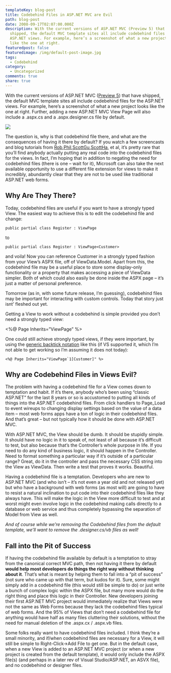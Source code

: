 ```yaml
---
templateKey: blog-post
title: Codebehind Files in ASP.NET MVC are Evil
path: blog-post
date: 2008-09-17T02:07:00.000Z
description: With the current versions of ASP.NET MVC (Preview 5) that have
  shipped, the default MVC template sites all include codebehind files for the
  ASP.NET views. For example, here’s a screenshot of what a new project looks
  like the one at right.
featuredpost: false
featuredimage: /img/default-post-image.jpg
tags:
  - Codebehind
category:
  - Uncategorized
comments: true
share: true
---
```

With the current versions of ASP.NET MVC ([Preview 5](http://www.codeplex.com/aspnet/Release/ProjectReleases.aspx?ReleaseId=16775)) that have shipped, the default MVC template sites all include codebehind files for the ASP.NET views. For example, here’s a screenshot of what a new project looks like the one at right. Further, adding a new ASP.NET MVC View Page will also include a .aspx.cs and a .aspx.designer.cs file by default.

![](/img/codebehind1.png)

The question is, why is that codebehind file there, and what are the consequences of having it there by default? If you watch a few screencasts and blog tutorials from [Rob](http://blog.wekeroad.com/),[Phil](http://haacked.com/archive/2008/08/29/asp.net-mvc-codeplex-preview-5-released.aspx),[ScottGu](http://weblogs.asp.net/scottgu/archive/2008/09/02/asp-net-mvc-preview-5-and-form-posting-scenarios.aspx),[ScottHa](http://www.hanselman.com/blog/ASPNETMVCPreview4UsingAjaxAndAjaxForm.aspx), et al, it’s pretty rare that you’ll find anybody actually putting any real code into the codebehind files for the views. In fact, I’m hoping that in addition to negating the need for codebehind files (there is one – wait for it), Microsoft can also take the next available opportunity to use a different file extension for views to make it incredibly, abundantly clear that they are not to be used like traditional ASP.NET web forms.

## Why Are They There?

Today, codebehind files are useful if you want to have a strongly typed View<T>. The easiest way to achieve this is to edit the codebehind file and change:

```
public partial class Register : ViewPage
```

to

```
public partial class Register : ViewPage<Customer>
```

and voila! Now you can reference Customer in a strongly typed fashion from your View’s ASPX file, off of ViewData.Model. Apart from this, the codebehind file may be a useful place to store some display-only functionality or a property that makes accessing a piece of ViewData simpler. Both of which could also easily be done inside the ASPX page – it’s just a matter of personal preference.

Tomorrow (as in, with some future release, I’m guessing), codebehind files may be important for interacting with custom controls. Today that story just isnt’ fleshed out yet.

Getting a View to work without a codebehind is simple provided you don’t need a strongly typed view:

<%@ Page Inherits=”ViewPage” %>

One could still achieve strongly typed views, if they were important, by using the [generic backtick notation](http://blogs.msdn.com/nazimms/archive/2005/01/25/360324.aspx) like this (if VS supported it, which I’m not able to get working so I’m assuming it does not today):

```
<%@ Page Inherits="ViewPage`1[Customer]" %>
```

## Why are Codebehind Files in Views Evil?

The problem with having a codebehind file for a View comes down to temptation and habit. If it’s there, anybody who’s been using “classic ASP.NET” for the last 8 years or so is accustomed to putting all kinds of things into the ASP.NET codebehind files. From click handlers to Page_Load to event wireups to changing display settings based on the value of a data item – most web forms apps have a ton of logic in their codebehind files. And that’s great – but not typically how it should be done with ASP.NET MVC.

With ASP.NET MVC, the View should be dumb. It should be stupidly simple. It should have no logic in it to speak of, not least of all because it’s difficult to test, but also because that’s the Controller’s whole purpose in life. If you need to do any kind of business logic, it should happen in the Controller. Need to format something a particular way if it’s outside of a particular range? Great, do it in the controller and pass the necessary CSS string into the View as ViewData. Then write a test that proves it works. Beautiful.

Having a codebehind file is a temptation. Developers who are new to ASP.NET MVC (and who isn’t – it’s not even a year old and not released yet) but who have a background with web forms (as most will) are going to have to resist a natural inclination to put code into their codebehind files like they always have. This will make the logic in the View more difficult to test and at worst might even involve logic in the codebehind making calls directly to a database or web service and thus completely bypassing the separation of Model from View as well.

*And of course while we’re removing the Codebehind files from the default template, we’ll want to remove the .designer.cs/vb files as well!*

## Fall into the Pit of Success

If having the codebehind file available by default is a temptation to stray from the canonical correct MVC path, then not having it there by default **would help most developers do things the right way without thinking about it**. That’s what is meant by helping them to fall into a “pit of success” (not sure who came up with that term, but kudos for it). Sure, some might simply add in a codebehind file (this would still be simple to do) or just write a bunch of complex logic within the ASPX file, but many more would do the right thing and place this logic in their Controller. New developers joining their first ASP.NET MVC project would immediately realize that Views were not the same as Web Forms because they lack the codebehind files typical of web forms. And the 95% of Views that don’t need a codebehind file for anything would have half as many files cluttering their solutions, without the need for manual deletion of the .aspx.cx / .aspx.vb files.

Some folks really want to have codebehind files included. I think they’re a small minority, and if/when codebehind files are necessary for a View, it will still be simple to Right-Click->Add File to get one. But in the default case, when a new View is added to an ASP.NET MVC project (or when a new project is created from the default template), it would only include the ASPX file(s) (and perhaps in a later rev of Visual Studio/ASP.NET, an ASVX file), and no codebehind or designer files.